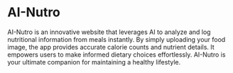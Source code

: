 # AI-Nutro
AI-Nutro is an innovative website that leverages AI to analyze and log nutritional information from meals instantly. By simply uploading your food image, the app provides accurate calorie counts and nutrient details. It empowers users to make informed dietary choices effortlessly. AI-Nutro is your ultimate companion for maintaining a healthy lifestyle.

